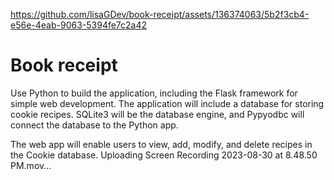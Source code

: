 
https://github.com/lisaGDev/book-receipt/assets/136374063/5b2f3cb4-e56e-4eab-9063-5394fe7c2a42
# Book receipt

Use Python to build the application, including the Flask framework for simple web development. The application will include a database for storing cookie recipes. SQLite3 will be the database engine, and Pypyodbc will connect the database to the Python app.

The web app will enable users to view, add, modify, and delete recipes in the Cookie database.
Uploading Screen Recording 2023-08-30 at 8.48.50 PM.mov…
